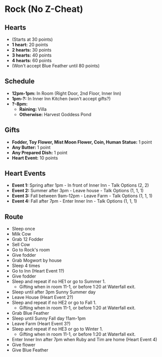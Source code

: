# Rock (No Z-Cheat)

## Hearts
- (Starts at 30 points)
- **1 heart:** 20 points
- **2 hearts:** 30 points
- **3 hearts:** 40 points
- **4 hearts:** 60 points
- (Won't accept Blue Feather until 80 points)

## Schedule
- **12pm-1pm:** In Room (Right Door, 2nd Floor, Inner Inn)
- **1pm-?:** In Inner Inn Kitchen (won't accept gifts?)
- **?-8pm:**
  - **Raining:** Villa
  - **Otherwise:** Harvest Goddess Pond
  
## Gifts
- **Fodder, Toy Flower, Mist Moon Flower, Coin, Human Statue:** 1 point
- **Any Butter:** 1 point
- **Any Prepared Dish:** 1 point
- **Heart Event:** 10 points

## Heart Events
- **Event 1:** Spring after 1pm - In front of Inner Inn - Talk Options (2, 2)
- **Event 2:** Summer after 3pm - Leave house - Talk Options (1, 1, 1)
- **Event 3:** Fall between 9am-12pm - Leave Farm - Talk Options (1, 1, 1)
- **Event 4:** Fall after 7pm - Enter Inner Inn - Talk Options (1, 1, 1)

## Route
- Sleep once
- Milk Cow
- Grab 12 Fodder
- Sell Cow
- Go to Rock's room
- Give fodder
- Grab Mogwort by house
- Sleep 4 times
- Go to Inn (Heart Event 1?)
- Give fodder
- Sleep and repeat if no HE1 or go to Summer 1. 
  - Gifting when in room 11-1, or before 1:20 at Waterfall exit. 
- Sleep until after 3pm Sunny Summer day
- Leave House (Heart Event 2?)
- Sleep and repeat if no HE2 or go to Fall 1. 
  - Gifting when in room 11-1, or before 1:20 at Waterfall exit. 
- Grab Blue Feather
- Sleep until Sunny Fall day 11am-1pm
- Leave Farm (Heart Event 3?)
- Sleep and repeat if no HE3 or go to Winter 1. 
  - Gifting when in room 11-1, or before 1:20 at Waterfall exit. 
- Enter Inner Inn after 7pm when Ruby and Tim are home (Heart Event 4)
- Give flower
- Give Blue Feather
